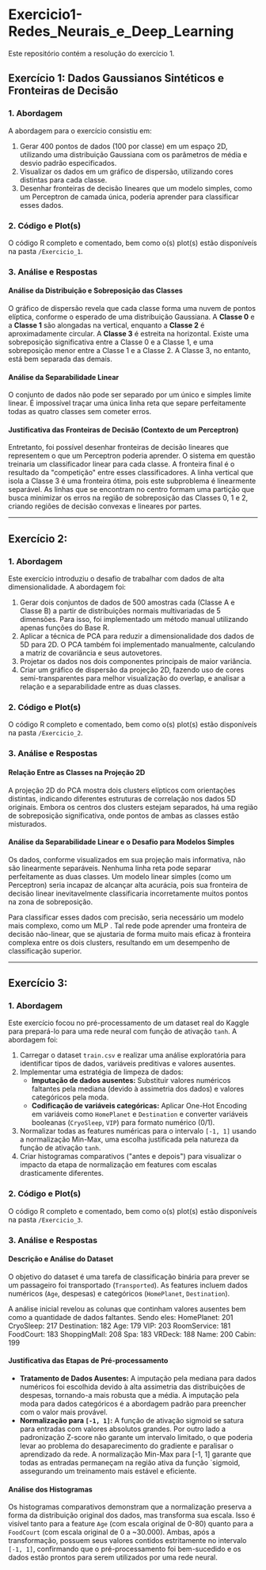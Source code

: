 # Exercicio1-Redes_Neurais_e_Deep_Learning

Este repositório contém a resolução do exercício 1.

## Exercício 1: Dados Gaussianos Sintéticos e Fronteiras de Decisão

### 1. Abordagem

A abordagem para o exercício consistiu em:
1.  Gerar 400 pontos de dados (100 por classe) em um espaço 2D, utilizando uma distribuição Gaussiana com os parâmetros de média e desvio padrão especificados.
2.  Visualizar os dados em um gráfico de dispersão, utilizando cores distintas para cada classe.
3.  Desenhar fronteiras de decisão lineares que um modelo simples, como um Perceptron de camada única, poderia aprender para classificar esses dados.

### 2. Código e Plot(s)
O código R completo e comentado, bem como o(s) plot(s) estão disponíveís na pasta `/Exercicio_1`.

### 3. Análise e Respostas

#### Análise da Distribuição e Sobreposição das Classes
O gráfico de dispersão revela que cada classe forma uma nuvem de pontos elíptica, conforme o esperado de uma distribuição Gaussiana. A **Classe 0** e a **Classe 1** são alongadas na vertical, enquanto a **Classe 2** é aproximadamente circular. A **Classe 3** é estreita na horizontal. Existe uma sobreposição significativa entre a Classe 0 e a Classe 1, e uma sobreposição menor entre a Classe 1 e a Classe 2. A Classe 3, no entanto, está bem separada das demais.

#### Análise da Separabilidade Linear
O conjunto de dados não pode ser separado por um único e simples limite linear. É impossível traçar uma única linha reta que separe perfeitamente todas as quatro classes sem cometer erros.

#### Justificativa das Fronteiras de Decisão (Contexto de um Perceptron)
Entretanto, foi possível desenhar fronteiras de decisão lineares que representem o que um Perceptron poderia aprender. O sistema em questão treinaria um classificador linear para cada classe. A fronteira final é o resultado da "competição" entre esses classificadores. A linha vertical que isola a Classe 3 é uma fronteira ótima, pois este subproblema é linearmente separável. As linhas que se encontram no centro formam uma partição que busca minimizar os erros na região de sobreposição das Classes 0, 1 e 2, criando regiões de decisão convexas e lineares por partes.

---

## Exercício 2:

### 1. Abordagem

Este exercício introduziu o desafio de trabalhar com dados de alta dimensionalidade. A abordagem foi:
1.  Gerar dois conjuntos de dados de 500 amostras cada (Classe A e Classe B) a partir de distribuições normais multivariadas de 5 dimensões. Para isso, foi implementado um método manual utilizando apenas funções do Base R.
2.  Aplicar a técnica de PCA para reduzir a dimensionalidade dos dados de 5D para 2D. O PCA também foi implementado manualmente, calculando a matriz de covariância e seus autovetores.
3.  Projetar os dados nos dois componentes principais de maior variância.
4.  Criar um gráfico de dispersão da projeção 2D, fazendo uso de cores semi-transparentes para melhor visualização do overlap, e analisar a relação e a separabilidade entre as duas classes.

### 2. Código e Plot(s)
O código R completo e comentado, bem como o(s) plot(s) estão disponíveís na pasta `/Exercicio_2`.

### 3. Análise e Respostas

#### Relação Entre as Classes na Projeção 2D
A projeção 2D do PCA mostra dois clusters elípticos com orientações distintas, indicando diferentes estruturas de correlação nos dados 5D originais. Embora os centros dos clusters estejam separados, há uma região de sobreposição significativa, onde pontos de ambas as classes estão misturados.

#### Análise da Separabilidade Linear e o Desafio para Modelos Simples
Os dados, conforme visualizados em sua projeção mais informativa, não são linearmente separáveis. Nenhuma linha reta pode separar perfeitamente as duas classes. Um modelo linear simples (como um Perceptron) seria incapaz de alcançar alta acurácia, pois sua fronteira de decisão linear inevitavelmente classificaria incorretamente muitos pontos na zona de sobreposição.

Para classificar esses dados com precisão, seria necessário um modelo mais complexo, como um MLP . Tal rede pode aprender uma fronteira de decisão não-linear, que se ajustaria de forma muito mais eficaz à fronteira complexa entre os dois clusters, resultando em um desempenho de classificação superior.

---

## Exercício 3:

### 1. Abordagem

Este exercício focou no pré-processamento de um dataset real do Kaggle para prepará-lo para uma rede neural com função de ativação `tanh`. A abordagem foi:
1.  Carregar o dataset `train.csv` e realizar uma análise exploratória para identificar tipos de dados, variáveis preditivas e valores ausentes.
2.  Implementar uma estratégia de limpeza de dados:
    *   **Imputação de dados ausentes:** Substituir valores numéricos faltantes pela mediana (devido à assimetria dos dados) e valores categóricos pela moda.
    *   **Codificação de variáveis categóricas:** Aplicar One-Hot Encoding em variáveis como `HomePlanet` e `Destination` e converter variáveis booleanas (`CryoSleep`, `VIP`) para formato numérico (0/1).
3.  Normalizar todas as features numéricas para o intervalo `[-1, 1]` usando a normalização Min-Max, uma escolha justificada pela natureza da função de ativação `tanh`.
4.  Criar histogramas comparativos ("antes e depois") para visualizar o impacto da etapa de normalização em features com escalas drasticamente diferentes.

### 2. Código e Plot(s)
O código R completo e comentado, bem como o(s) plot(s) estão disponíveís na pasta `/Exercicio_3`.

### 3. Análise e Respostas

#### Descrição e Análise do Dataset
O objetivo do dataset é uma tarefa de classificação binária para prever se um passageiro foi transportado (`Transported`). As features incluem dados numéricos (`Age`, despesas) e categóricos (`HomePlanet`, `Destination`). 

A análise inicial revelou as colunas que continham valores ausentes bem como a quantidade de dados faltantes. Sendo eles:
HomePlanet: 201
CryoSleep: 217
Destination: 182
Age: 179
VIP: 203
RoomService: 181
FoodCourt: 183
ShoppingMall: 208
Spa: 183
VRDeck: 188
Name: 200
Cabin: 199

#### Justificativa das Etapas de Pré-processamento
*   **Tratamento de Dados Ausentes:** A imputação pela mediana para dados numéricos foi escolhida devido à alta assimetria das distribuições de despesas, tornando-a mais robusta que a média. A imputação pela moda para dados categóricos é a abordagem padrão para preencher com o valor mais provável.
*   **Normalização para `[-1, 1]`:** A função de ativação sigmoid se satura para entradas com valores absolutos grandes. Por outro lado a padronização Z-score não garante um intervalo limitado, o que poderia levar ao problema do desaparecimento do gradiente e paralisar o aprendizado da rede. A normalização Min-Max para [-1, 1] garante que todas as entradas permaneçam na região ativa da função `sigmoid, assegurando um treinamento mais estável e eficiente.

#### Análise dos Histogramas
Os histogramas comparativos demonstram que a normalização preserva a forma da distribuição original dos dados, mas transforma sua escala. Isso é visível tanto para a feature `Age` (com escala original de 0-80) quanto para a `FoodCourt` (com escala original de 0 a ~30.000). Ambas, após a transformação, possuem seus valores contidos estritamente no intervalo `[-1, 1]`, confirmando que o pré-processamento foi bem-sucedido e os dados estão prontos para serem utilizados por uma rede neural.
